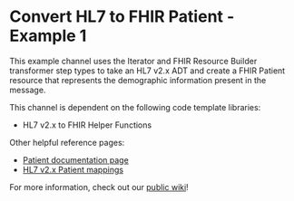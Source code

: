 # Convert HL7 to FHIR Patient - Example 1
This example channel uses the Iterator and FHIR Resource Builder transformer step types to take an HL7 v2.x ADT and create a FHIR Patient resource that represents the demographic information present in the message.

This channel is dependent on the following code template libraries:
- HL7 v2.x to FHIR Helper Functions

Other helpful reference pages:
- [Patient documentation page](http://hl7.org/fhir/R4/patient.html)
- [HL7 v2.x Patient mappings](http://hl7.org/fhir/R4/patient-mappings.html#v2)

For more information, check out our [public wiki](https://www.mirthcorp.com/community/wiki/display/mirth/HL7+v2.x+to+FHIR+Conversions+(R4)#HL7v2.xtoFHIRConversions(R4)-ConvertHL7toFHIRPatient-Example1)!
